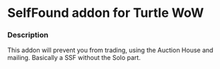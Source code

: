 # SelfFound addon for Turtle WoW

### Description
This addon will prevent you from trading, using the Auction House and mailing.
Basically a SSF without the Solo part.
